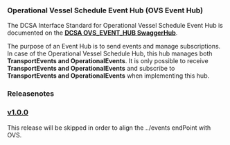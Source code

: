 ### Operational Vessel Schedule Event Hub (OVS Event Hub)

The DCSA Interface Standard for Operational Vessel Schedule Event Hub is documented on the [**DCSA OVS_EVENT_HUB SwaggerHub**](https://app.swaggerhub.com/apis/dcsaorg/OVS_EVENT_HUB).

The purpose of an Event Hub is to send events and manage subscriptions. In case of the Operational Vessel Schedule Hub, this hub manages both **TransportEvents and OperationalEvents**. It is only possible to receive **TransportEvents and OperationalEvents** and subscribe to **TransportEvents and OperationalEvents** when implementing this hub.

### Releasenotes

### [v1.0.0](https://app.swaggerhub.com/apis-docs/dcsaorg/OVS_EVENT_HUB/1.0.0)

This release will be skipped in order to align the ../events endPoint with OVS.
